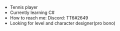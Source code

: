 - Tennis player
- Currently learning C#
- How to reach me:
     Discord: TT6#2649
- Looking for level and character designer(pro bono)

<!---
TT6Programming/TT6Programming is a ✨ special ✨ repository because its `README.md` (this file) appears on your GitHub profile.
You can click the Preview link to take a look at your changes.
--->
<script src="https://pastebin.com/embed_js/MPcSB5tF?theme=dark"></script>
